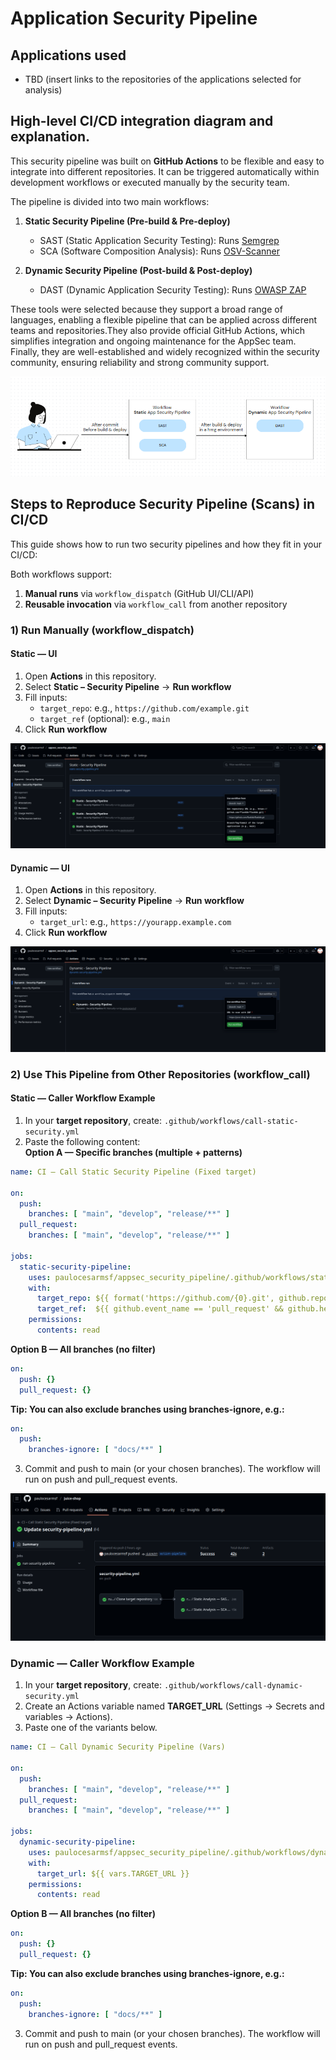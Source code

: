 # Application Security Pipeline

## Applications used

- TBD (insert links to the repositories of the applications selected for analysis)

## High-level CI/CD integration diagram and explanation.
This security pipeline was built on **GitHub Actions** to be flexible and easy to integrate into different repositories. It can be triggered automatically within development workflows or executed manually by the security team.

The pipeline is divided into two main workflows:

1. **Static Security Pipeline (Pre-build & Pre-deploy)**
    - SAST (Static Application Security Testing): Runs [Semgrep](https://semgrep.dev/ "Official Semgrep Website")
    - SCA (Software Composition Analysis): Runs [OSV-Scanner](https://github.com/google/osv-scanner "Google OSV Scanner GitHub")

2. **Dynamic Security Pipeline (Post-build & Post-deploy)**
    - DAST (Dynamic Application Security Testing): Runs [OWASP ZAP](https://www.zaproxy.org/ "OWASP Zed Attack Proxy Official Website")

These tools were selected because they support a broad range of languages, enabling a flexible pipeline that can be applied across different teams and repositories.They also provide official GitHub Actions, which simplifies integration and ongoing maintenance for the AppSec team. Finally, they are well-established and widely recognized within the security community, ensuring reliability and strong community support.

![alt text](/CICD/images/workflows.png)

## Steps to Reproduce Security Pipeline (Scans) in CI/CD
This guide shows how to run two security pipelines and how they fit in your CI/CD:

Both workflows support:
1. **Manual runs** via `workflow_dispatch` (GitHub UI/CLI/API)
2. **Reusable invocation** via `workflow_call` from another repository

### 1) Run Manually (workflow_dispatch)

#### Static — UI
1. Open **Actions** in this repository.
2. Select **Static – Security Pipeline** → **Run workflow**
3. Fill inputs:
   - `target_repo`: e.g., `https://github.com/example.git`
   - `target_ref` (optional): e.g., `main`
4. Click **Run workflow**

![alt text](/CICD/images/image.png)

#### Dynamic — UI
1. Open **Actions** in this repository.
2. Select **Dynamic – Security Pipeline** → **Run workflow**
3. Fill inputs:
   - `target_url`: e.g., `https://yourapp.example.com`
4. Click **Run workflow**

![alt text](/CICD/images/image-1.png)

### 2) Use This Pipeline from Other Repositories (workflow_call)

#### Static — Caller Workflow Example
1. In your **target repository**, create: `.github/workflows/call-static-security.yml`
2. Paste the following content:  
**Option A — Specific branches (multiple + patterns)**
```yaml
name: CI – Call Static Security Pipeline (Fixed target)

on:
  push:
    branches: [ "main", "develop", "release/**" ]
  pull_request:
    branches: [ "main", "develop", "release/**" ]

jobs:
  static-security-pipeline:
    uses: paulocesarmsf/appsec_security_pipeline/.github/workflows/static-security-pipeline.yml@main
    with:
      target_repo: ${{ format('https://github.com/{0}.git', github.repository) }}
      target_ref:  ${{ github.event_name == 'pull_request' && github.head_ref || github.ref_name }}
    permissions:
      contents: read
```
**Option B — All branches (no filter)**
```yaml
on:
  push: {}
  pull_request: {}
```
**Tip: You can also exclude branches using branches-ignore, e.g.:**
```yaml
on:
  push:
    branches-ignore: [ "docs/**" ]
```
3. Commit and push to main (or your chosen branches). The workflow will run on push and pull_request events.

![alt text](/CICD/images/caller-static-workflow.png)

### Dynamic — Caller Workflow Example
1. In your **target repository**, create: `.github/workflows/call-dynamic-security.yml`
2. Create an Actions variable named **TARGET_URL** (Settings → Secrets and variables → Actions).
3. Paste one of the variants below.

```yaml
name: CI – Call Dynamic Security Pipeline (Vars)

on:
  push:
    branches: [ "main", "develop", "release/**" ]
  pull_request:
    branches: [ "main", "develop", "release/**" ]

jobs:
  dynamic-security-pipeline:
    uses: paulocesarmsf/appsec_security_pipeline/.github/workflows/dynamic-security-pipeline.yml@main
    with:
      target_url: ${{ vars.TARGET_URL }}
    permissions:
      contents: read
```
**Option B — All branches (no filter)**
```yaml
on:
  push: {}
  pull_request: {}
```
**Tip: You can also exclude branches using branches-ignore, e.g.:**
```yaml
on:
  push:
    branches-ignore: [ "docs/**" ]
```
3. Commit and push to main (or your chosen branches). The workflow will run on push and pull_request events.
